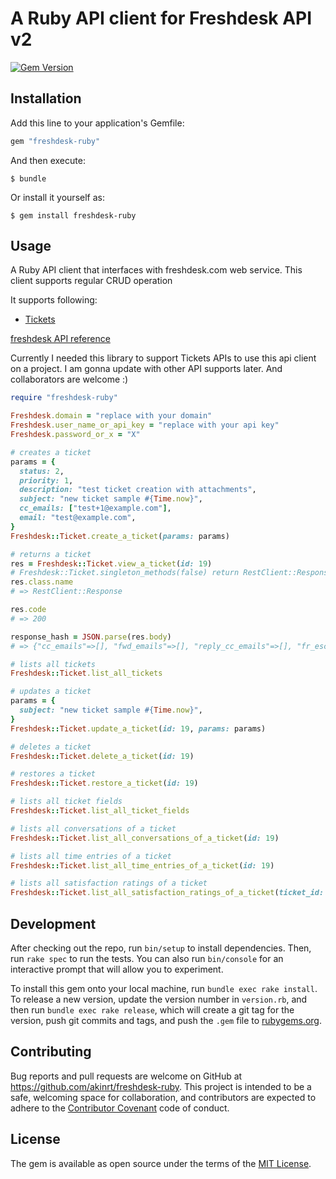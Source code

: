 # A Ruby API client for Freshdesk API v2

[![Gem Version](https://badge.fury.io/rb/freshdesk-ruby.svg)](https://badge.fury.io/rb/freshdesk-ruby)

## Installation

Add this line to your application's Gemfile:

```ruby
gem "freshdesk-ruby"
```

And then execute:

    $ bundle

Or install it yourself as:

    $ gem install freshdesk-ruby

## Usage

A Ruby API client that interfaces with freshdesk.com web service. This client supports regular CRUD operation

It supports following:

- [Tickets](https://developer.freshdesk.com/api/#tickets)

[freshdesk API reference](https://developer.freshdesk.com/api/)

Currently I needed this library to support Tickets APIs to use this api client on a project. I am gonna update with other API supports later. And collaborators are welcome :)

```ruby
require "freshdesk-ruby"

Freshdesk.domain = "replace with your domain"
Freshdesk.user_name_or_api_key = "replace with your api key"
Freshdesk.password_or_x = "X"

# creates a ticket
params = {
  status: 2,
  priority: 1,
  description: "test ticket creation with attachments",
  subject: "new ticket sample #{Time.now}",
  cc_emails: ["test+1@example.com"],
  email: "test@example.com",
}
Freshdesk::Ticket.create_a_ticket(params: params)

# returns a ticket
res = Freshdesk::Ticket.view_a_ticket(id: 19)
# Freshdesk::Ticket.singleton_methods(false) return RestClient::Response instance
res.class.name
# => RestClient::Response

res.code
# => 200

response_hash = JSON.parse(res.body)
# => {"cc_emails"=>[], "fwd_emails"=>[], "reply_cc_emails"=>[], "fr_escalated"=>false, "spam"=>false, "email_config_id"=>nil, "group_id"=>nil, "priority"=>1, "requester_id"=>27000314885, "responder_id"=>nil, "source"=>2, "company_id"=>nil, "status"=>2, "subject"=>"new ticket sample 2017-04-06 16:07:20 +0900", "to_emails"=>nil, "product_id"=>nil, "id"=>19, "type"=>nil, "due_by"=>"2017-05-26T09:00:00Z", "fr_due_by"=>"2017-04-07T04:00:00Z", "is_escalated"=>false, "description"=>"<div>test ticket creation with attachments</div>", "description_text"=>"test ticket creation with attachments", "custom_fields"=>{"subcategory"=>nil, "category"=>nil, "featurecomponent"=>nil, "apiplugin"=>nil, "account_country"=>nil, "solution"=>nil}, "created_at"=>"2017-04-06T06:06:42Z", "updated_at"=>"2017-04-06T09:11:32Z", "tags"=>[], "attachments"=>[]}

# lists all tickets
Freshdesk::Ticket.list_all_tickets

# updates a ticket
params = {
  subject: "new ticket sample #{Time.now}",
}
Freshdesk::Ticket.update_a_ticket(id: 19, params: params)

# deletes a ticket
Freshdesk::Ticket.delete_a_ticket(id: 19)

# restores a ticket
Freshdesk::Ticket.restore_a_ticket(id: 19)

# lists all ticket fields
Freshdesk::Ticket.list_all_ticket_fields

# lists all conversations of a ticket
Freshdesk::Ticket.list_all_conversations_of_a_ticket(id: 19)

# lists all time entries of a ticket
Freshdesk::Ticket.list_all_time_entries_of_a_ticket(id: 19)

# lists all satisfaction ratings of a ticket
Freshdesk::Ticket.list_all_satisfaction_ratings_of_a_ticket(ticket_id: 1)
```

## Development

After checking out the repo, run `bin/setup` to install dependencies. Then, run `rake spec` to run the tests. You can also run `bin/console` for an interactive prompt that will allow you to experiment.

To install this gem onto your local machine, run `bundle exec rake install`. To release a new version, update the version number in `version.rb`, and then run `bundle exec rake release`, which will create a git tag for the version, push git commits and tags, and push the `.gem` file to [rubygems.org](https://rubygems.org).

## Contributing

Bug reports and pull requests are welcome on GitHub at https://github.com/akinrt/freshdesk-ruby. This project is intended to be a safe, welcoming space for collaboration, and contributors are expected to adhere to the [Contributor Covenant](http://contributor-covenant.org) code of conduct.


## License

The gem is available as open source under the terms of the [MIT License](http://opensource.org/licenses/MIT).
